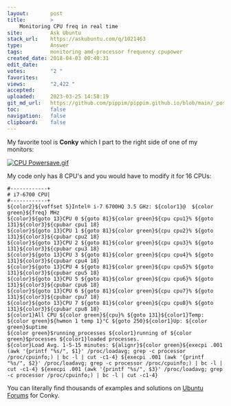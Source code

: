 ```yaml
---
layout:       post
title:        >
    Monitoring CPU freq in real time
site:         Ask Ubuntu
stack_url:    https://askubuntu.com/q/1021463
type:         Answer
tags:         monitoring amd-processor frequency cpupower
created_date: 2018-04-03 00:40:31
edit_date:    
votes:        "2 "
favorites:    
views:        "2,422 "
accepted:     
uploaded:     2023-03-25 14:58:19
git_md_url:   https://github.com/pippim/pippim.github.io/blob/main/_posts/2018/2018-04-03-Monitoring-CPU-freq-in-real-time.md
toc:          false
navigation:   false
clipboard:    false
---
```


My favorite tool is **Conky** which I part to the right side of one of my monitors:

[![CPU Powersave.gif][1]][1]

My code only has 8 CPU's and you would have to modify it for 16 CPUs:

``` 
#------------+
# i7-6700 CPU|
#------------+
${color2}${voffset 5}Intel® i-7 6700HQ 3.5 GHz: ${color1}@  ${color green}${freq} MHz
${color}${goto 13}CPU 0 ${goto 81}${color green}${cpu cpu1}% ${goto 131}${color3}${cpubar cpu1 18}
${color}${goto 13}CPU 1 ${goto 81}${color green}${cpu cpu2}% ${goto 131}${color3}${cpubar cpu2 18}
${color}${goto 13}CPU 2 ${goto 81}${color green}${cpu cpu3}% ${goto 131}${color3}${cpubar cpu3 18}
${color}${goto 13}CPU 3 ${goto 81}${color green}${cpu cpu4}% ${goto 131}${color3}${cpubar cpu4 18}
${color}${goto 13}CPU 4 ${goto 81}${color green}${cpu cpu5}% ${goto 131}${color3}${cpubar cpu5 18}
${color}${goto 13}CPU 5 ${goto 81}${color green}${cpu cpu6}% ${goto 131}${color3}${cpubar cpu6 18}
${color}${goto 13}CPU 6 ${goto 81}${color green}${cpu cpu7}% ${goto 131}${color3}${cpubar cpu7 18}
${color}${goto 13}CPU 7 ${goto 81}${color green}${cpu cpu8}% ${goto 131}${color3}${cpubar cpu8 18}
${color1}All CPU ${color green}${cpu}% ${goto 131}${color1}Temp: ${color green}${hwmon 1 temp 1}°C ${goto 250}${color1}Up: ${color green}$uptime
${color green}$running_processes ${color1}running of ${color green}$processes ${color1}loaded processes.
${color}Load Avg. 1-5-15 minutes: ${alignr}${color green}${execpi .001 (awk '{printf "%s/", $1}' /proc/loadavg; grep -c processor /proc/cpuinfo;) | bc -l | cut -c1-4} ${execpi .001 (awk '{printf "%s/", $2}' /proc/loadavg; grep -c processor /proc/cpuinfo;) | bc -l | cut -c1-4} ${execpi .001 (awk '{printf "%s/", $3}' /proc/loadavg; grep -c processor /proc/cpuinfo;) | bc -l | cut -c1-4}
```

You can literally find thousands of examples and solutions on [Ubuntu Forums][2] for Conky.


  [1]: https://i.stack.imgur.com/LmJil.gif
  [2]: https://ubuntuforums.org/showthread.php?t=281865
